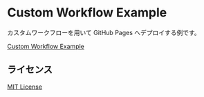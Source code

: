 # Custom Workflow Example

カスタムワークフローを用いて GitHub Pages へデプロイする例です。

[Custom Workflow Example](https://kerupani129s.github.io/custom-workflow-example/)

## ライセンス

[MIT License](LICENSE)
